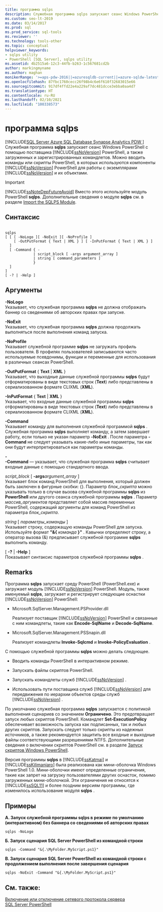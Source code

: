 ```yaml
---
title: программа sqlps
description: Служебная программа sqlps запускает сеанс Windows PowerShell с помощью поставщика SQL Server PowerShell, а также загруженных и зарегистрированных командлетов.
ms.custom: seo-lt-2019
ms.date: 03/14/2017
ms.prod: sql
ms.prod_service: sql-tools
ms.reviewer: ''
ms.technology: tools-other
ms.topic: conceptual
helpviewer_keywords:
- sqlps utility
- PowerShell [SQL Server], sqlps utility
ms.assetid: 4b2515a6-12c3-44fb-b263-1c567681cd2b
author: markingmyname
ms.author: maghan
monikerRange: '>=aps-pdw-2016||=azuresqldb-current||=azure-sqldw-latest||>=sql-server-2016||>=sql-server-linux-2017'
ms.openlocfilehash: 87fbc1760cecc26f98b4c6e6f610f32683015e66
ms.sourcegitcommit: 917df4ffd22e4a229af7dc481dcce3ebba0aa4d7
ms.translationtype: HT
ms.contentlocale: ru-RU
ms.lasthandoff: 02/10/2021
ms.locfileid: "100338573"
---
```

# <a name="sqlps-utility"></a>программа sqlps
[!INCLUDE[SQL Server Azure SQL Database Synapse Analytics PDW ](../includes/applies-to-version/sql-asdb-asdbmi-asa-pdw.md)]
  Служебная программа **sqlps** запускает сеанс Windows PowerShell с помощью поставщика [!INCLUDE[ssNoVersion](../includes/ssnoversion-md.md)] PowerShell, а также загруженных и зарегистрированных командлетов. Можно вводить команды или скрипты PowerShell, в которых используются компоненты [!INCLUDE[ssNoVersion](../includes/ssnoversion-md.md)] PowerShell для работы с экземплярами [!INCLUDE[ssNoVersion](../includes/ssnoversion-md.md)] и их объектами.  
  
> [!IMPORTANT]  
>  [!INCLUDE[ssNoteDepFutureAvoid](../includes/ssnotedepfutureavoid-md.md)] Вместо этого используйте модуль PowerShell **sqlps**. Дополнительные сведения о модуле **sqlps** см. в разделе [Import the SQLPS Module](../powershell/download-sql-server-ps-module.md).  
  
## <a name="syntax"></a>Синтаксис  
  
```  
  
sqlps   
[ [ [ -NoLogo ][ -NoExit ][ -NoProfile ]  
    [ -OutPutFormat { Text | XML } ] [ -InPutFormat { Text | XML } ]  
  ]  
  [ -Command { -  
             | script_block [ -args argument_array ]  
             | string [ command_parameters ]  
             }  
  ]  
]  
[ -? | -Help ]  
```  
  
## <a name="arguments"></a>Аргументы  
 **-NoLogo**  
 Указывает, что служебная программа **sqlps** не должна отображать баннер со сведениями об авторских правах при запуске.  
  
 **-NoExit**  
 Указывает, что служебная программа **sqlps** должна продолжать выполняться после выполнения команд запуска.  
  
 **-NoProfile**  
 Указывает служебной программе **sqlps** не загружать профиль пользователя. В профилях пользователей записываются часто используемые псевдонимы, функции и переменные для использования в различных сеансах PowerShell.  
  
 **-OutPutFormat** { **Text** | **XML** }  
 Указывает, что выходные данные служебной программы **sqlps** будут отформатированы в виде текстовых строк (**Text**) либо представлены в сериализованном формате CLIXML (**XML**).  
  
 **-InPutFormat** { **Text** | **XML** }  
 Указывает, что входные данные служебной программы **sqlps** отформатированы в виде текстовых строк (**Text**) либо представлены в сериализованном формате CLIXML (**XML**).  
  
 **-Command**  
 Указывает команду для выполнения служебной программой **sqlps** . Служебная программа **sqlps** выполняет команду, а затем завершает работу, если только не указан параметр **-NoExit** . После параметра **-Command** не следует указывать какие-либо иные параметры, так как они будут интерпретироваться как параметры команды.  
  
 **-**  
 **-Command** — указывает, что служебная программа **sqlps** считывает входные данные с помощью стандартного ввода.  
  
 *script_block* [ **-args**_argument\_array_ ]  
 Указывает блок команд PowerShell для выполнения, который должен быть заключен в фигурные скобки: {}. Параметр *блок_скрипта* можно указывать только в случае вызова служебной программы **sqlps** из **PowerShell** или другого сеанса служебной программы **sqlps** . Параметр *массив_аргументов* представляет собой массив переменных PowerShell, содержащий аргументы для команд PowerShell из параметра *блок_скрипта*.  
  
 *string* [ *параметры_команды* ]  
 Указывает строку, содержащую команды PowerShell для запуска. Используйте формат **"&{** _команда_ **}"** . Кавычки определяют строку, а оператор вызова (&) предписывает служебной программе **sqlps** выполнить команду.  
  
 [ **-?** |  **-Help** ]  
 Показывает синтаксис параметров служебной программы **sqlps** .  
  
## <a name="remarks"></a>Remarks  
 Программа **sqlps** запускает среду PowerShell (PowerShell.exe) и загружает модуль [!INCLUDE[ssNoVersion](../includes/ssnoversion-md.md)] PowerShell. Модуль, также именуемый **sqlps**, загружает и регистрирует следующие оснастки [!INCLUDE[ssNoVersion](../includes/ssnoversion-md.md)] PowerShell:  
  
-   Microsoft.SqlServer.Management.PSProvider.dll  
  
     Реализует поставщик [!INCLUDE[ssNoVersion](../includes/ssnoversion-md.md)] PowerShell и связанные с ним командлеты, такие как **Encode-SqlName** и **Decode-SqlName**.  
  
-   Microsoft.SqlServer.Management.PSSnapin.dll  
  
     Реализует командлеты **Invoke-Sqlcmd** и **Invoke-PolicyEvaluation** .  
  
 С помощью служебной программы **sqlps** можно делать следующее.  
  
-   Вводить команды PowerShell в интерактивном режиме.  
  
-   Запускать файлы скриптов PowerShell.  
  
-   Запускать командлеты служб [!INCLUDE[ssNoVersion](../includes/ssnoversion-md.md)] .  
  
-   Использовать пути поставщика служб [!INCLUDE[ssNoVersion](../includes/ssnoversion-md.md)] для передвижения по иерархии объектов среды служб [!INCLUDE[ssNoVersion](../includes/ssnoversion-md.md)] .  
  
 По умолчанию служебная программа **sqlps** запускается с политикой выполнения сценариев со значением **Ограничено**. Это предотвращает запуск любых скриптов PowerShell. Командлет **Set-ExecutionPolicy** обеспечивает возможность запуска как подписанных, так и любых других скриптов. Запускать следует только скрипты из надежных источников, а также рекомендуется защитить все входные и выходные файлы соответствующими разрешениями NTFS. Дополнительные сведения о включении скриптов PowerShell см. в разделе [Запуск скриптов Windows PowerShell](/previous-versions/system-center/virtual-machine-manager-2008-r2/cc917925(v=technet.10)).  
  
 Версия программы **sqlps** в [!INCLUDE[ssKatmai](../includes/sskatmai-md.md)] и [!INCLUDE[ssKilimanjaro](../includes/sskilimanjaro-md.md)] была реализована как мини-оболочка Windows PowerShell 1.0. Мини-оболочки имеют определенные ограничения, такие как запрет на загрузку пользователями других оснасток, помимо загруженных мини-оболочкой. Эти ограничения не относятся к [!INCLUDE[ssSQL11](../includes/sssql11-md.md)] и более поздним версиям программы, где изменилось использование модуля **sqlps** .  
  
## <a name="examples"></a>Примеры  
 **А. Запуск служебной программы sqlps в режиме по умолчанию (интерактивном) без баннера со сведениями об авторских правах**  
  
```  
sqlps -NoLogo  
```  
  
 **Б. Запуск сценария SQL Server PowerShell из командной строки**  
  
```  
sqlps -Command "&{.\MyFolder.MyScript.ps1}"  
```  
  
 **В. Запуск сценария SQL Server PowerShell из командной строки с продолжением выполнения после завершения сценария**  
  
```  
sqlps -NoExit -Command "&{.\MyFolder.MyScript.ps1}"  
```  
  
## <a name="see-also"></a>См. также:  
 [Включение или отключение сетевого протокола сервера](../database-engine/configure-windows/enable-or-disable-a-server-network-protocol.md)   
 [SQL Server PowerShell](../powershell/sql-server-powershell.md)  
  
